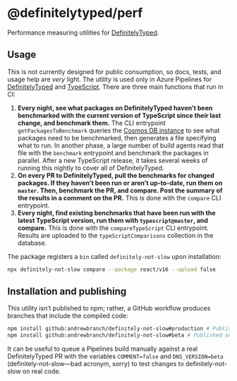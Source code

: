 # @definitelytyped/perf

Performance measuring utilities for [DefinitelyTyped](https://github.com/DefinitelyTyped/DefinitelyTyped).

## Usage

This is not currently designed for public consumption, so docs, tests, and usage help are _very_ light. The utility is used only in Azure Pipelines for [DefinitelyTyped](https://dev.azure.com/definitelytyped/DefinitelyTyped/_build?definitionId=4) and [TypeScript](https://dev.azure.com/typescript/TypeScript/_build?definitionId=29). There are three main functions that run in CI:

1. **Every night, see what packages on DefinitelyTyped haven’t been benchmarked with the current version of TypeScript since their last change, and benchmark them.** The CLI entrypoint `getPackagesToBenchmark` queries the [Cosmos DB instance](https://ms.portal.azure.com/#@microsoft.onmicrosoft.com/resource/subscriptions/57bfeeed-c34a-4ffd-a06b-ccff27ac91b8/resourceGroups/DefinitelyTypedPerf/providers/Microsoft.DocumentDb/databaseAccounts/dt-perf/overview) to see what packages need to be benchmarked, then generates a file specifying what to run. In another phase, a large number of build agents read that file with the `benchmark` entrypoint and benchmark the packages in parallel. After a new TypeScript release, it takes several weeks of running this nightly to cover all of DefinitelyTyped.
2. **On every PR to DefinitelyTyped, pull the benchmarks for changed packages. If they haven’t been run or aren’t up-to-date, run them on `master`. Then, benchmark the PR, and compare. Post the summary of the results in a comment on the PR.** This is done with the `compare` CLI entrypoint.
3. **Every night, find existing benchmarks that have been run with the latest TypeScript version, run them with `typescript@master`, and compare.** This is done with the `compareTypeScript` CLI entrypoint. Results are uploaded to the `typeScriptComparisons` collection in the database.

The package registers a `bin` called `definitely-not-slow` upon installation:

```bash
npx definitely-not-slow compare --package react/v16 --upload false
```

## Installation and publishing

This utility isn’t published to npm; rather, a GitHub workflow produces branches that include the compiled code:

```bash
npm install github:andrewbranch/definitely-not-slow#production # Published on every tag
npm install github:andrewbranch/definitely-not-slow#beta # Published on every push to master
```

It can be useful to queue a Pipelines build manually against a real DefinitelyTyped PR with the variables `COMMENT=false` and `DNS_VERSION=beta` (definitely-not-slow—bad acronym, sorry) to test changes to definitely-not-slow on real code.
